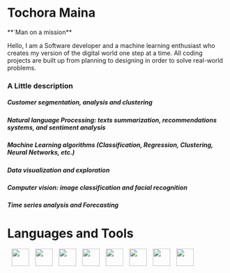 <H1>Tochora Maina</H1> 
**`Man on a mission**
<p>
 Hello, I am a Software  developer and a machine learning enthusiast who creates my version of the digital world one step at a time. All coding projects are built up from planning to designing in order to solve real-world problems.</p>
 <h3>A  Little description</h3>
<h5>Customer segmentation, analysis and clustering </h5>
<h5>Natural language Processing: texts summarization, recommendations systems, and sentiment analysis</h5>
<h5>Machine Learning algorithms (Classification, Regression, Clustering, Neural Networks, etc.)</h5>
<h5>Data visualization and exploration</h5>
<h5>Computer vision: image classification and facial recognition</h5>
<h5>Time series analysis and Forecasting</h5>

<h1>Languages and Tools</h1>
<img align="left alt="javascript" width="40px" style="padding-left: 10px", src="https://cdn.jsdelivr.net/gh/devicons/devicon/icons/javascript/javascript-original.svg"/>
<img align="left alt="react" width="40px" style="padding-left: 10px", src="https://cdn.jsdelivr.net/gh/devicons/devicon/icons/react/react-original.svg"/>
<img align="left alt="python" width="40px" style="padding-left: 10px", src="https://cdn.jsdelivr.net/gh/devicons/devicon/icons/python/python-original.svg"/>
<img align="left alt="django" width="40px" style="padding-left: 10px", src="https://cdn.jsdelivr.net/gh/devicons/devicon/icons/django/django-plain.svg"/>
<img align="left alt="html5" width="40px" style="padding-left: 10px", src="https://cdn.jsdelivr.net/gh/devicons/devicon/icons/html5/html5-original.svg"/>
<img align="left alt="css" width="40px" style="padding-left: 10px", src="https://cdn.jsdelivr.net/gh/devicons/devicon/icons/html5/css3-original.svg.svg"
<img align="left alt="mysql" width="40px" style="padding-left: 10px", src="https://cdn.jsdelivr.net/gh/devicons/devicon/icons/mysql/mysql-original.svg"/>
<img align="left alt="mongodb" width="40px" style="padding-left: 10px", src="https://cdn.jsdelivr.net/gh/devicons/devicon/icons/no-sql/mongodb-plain.svg"/>
<img align="left alt="git" width="40px" style="padding-left: 10px", src="https://cdn.jsdelivr.net/gh/devicons/devicon/icons/git/git-plain.svg"/>

<!---
Tochoramaina/Tochoramaina is a ✨ unique ✨ repository because its `README.md` (this file) appears on your GitHub profile.
You can click the Preview link to take a look at your changes.
--->
